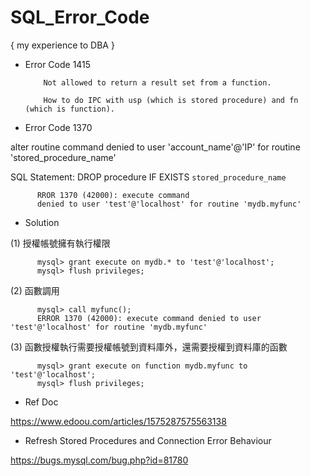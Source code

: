 # SQL_Error_Code
{ my experience to DBA }


* Error  Code 1415

          Not allowed to return a result set from a function.

          How to do IPC with usp (which is stored procedure) and fn (which is function).


* Error Code 1370

alter routine command 
denied to user 'account_name'@'IP' 
for routine 'stored_procedure_name'

SQL Statement:
DROP procedure IF EXISTS `stored_procedure_name`

          RROR 1370 (42000): execute command 
          denied to user 'test'@'localhost' for routine 'mydb.myfunc'

* Solution

(1) 授權帳號擁有執行權限

          mysql> grant execute on mydb.* to 'test'@'localhost';
          mysql> flush privileges;
   
(2) 函數調用

          mysql> call myfunc();
          ERROR 1370 (42000): execute command denied to user 'test'@'localhost' for routine 'mydb.myfunc'
      
(3) 函數授權執行需要授權帳號到資料庫外，還需要授權到資料庫的函數

          mysql> grant execute on function mydb.myfunc to 'test'@'localhost';
          mysql> flush privileges;


* Ref Doc

https://www.edoou.com/articles/1575287575563138


* Refresh Stored Procedures and Connection Error Behaviour

https://bugs.mysql.com/bug.php?id=81780
